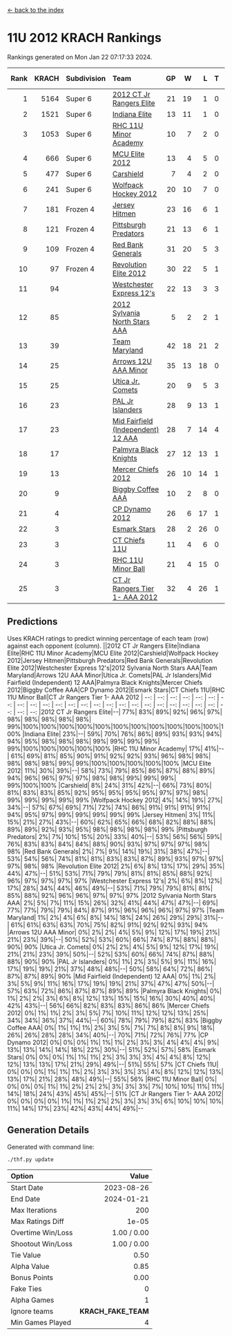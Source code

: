 [<- back to the index](readme.md)
# 11U 2012 KRACH Rankings
Rankings generated on Mon Jan 22 07:17:33 2024.

Rank|KRACH|Subdivision|Team|GP|W|L|T|OTW|OTL|SoS|Exp Wins|Win Diff
---:|---:|:---|:---|---:|---:|---:|---:|---:|---:|---:|---:|---:
1|5164|Super 6|[2012 CT Jr Rangers Elite](https://gamesheetstats.com/seasons/3664/teams/140909/schedule)|21|19|1|0|1|0|306|20.8|-0.0
2|1521|Super 6|[Indiana Elite](https://gamesheetstats.com/seasons/3664/teams/144355/schedule)|13|11|1|0|1|0|159|12.8|-0.0
3|1053|Super 6|[RHC 11U Minor Academy](https://gamesheetstats.com/seasons/3664/teams/140913/schedule)|10|7|2|0|0|1|1143|7.8|-0.0
4|666|Super 6|[MCU Elite 2012](https://gamesheetstats.com/seasons/3664/teams/140908/schedule)|13|4|5|0|2|2|2090|6.8|-0.0
5|477|Super 6|[Carshield](https://gamesheetstats.com/seasons/3664/teams/160344/schedule)|7|4|2|0|0|1|767|4.8|-0.0
6|241|Super 6|[Wolfpack Hockey 2012](https://gamesheetstats.com/seasons/3664/teams/140914/schedule)|20|10|7|0|1|2|800|11.8|-0.0
7|181|Frozen 4|[Jersey Hitmen](https://gamesheetstats.com/seasons/3664/teams/140915/schedule)|23|16|6|1|0|0|556|17.4|0.0
8|121|Frozen 4|[Pittsburgh Predators](https://gamesheetstats.com/seasons/3664/teams/140925/schedule)|21|13|6|1|0|1|530|14.4|0.0
9|109|Frozen 4|[Red Bank Generals](https://gamesheetstats.com/seasons/3664/teams/140916/schedule)|31|20|5|3|3|0|40|25.4|0.0
10|97|Frozen 4|[Revolution Elite 2012](https://gamesheetstats.com/seasons/3664/teams/140924/schedule)|30|22|5|1|1|1|36|24.4|0.0
11|94||[Westchester Express 12's](https://gamesheetstats.com/seasons/3664/teams/140919/schedule)|22|13|3|3|2|1|44|17.4|0.0
12|85||[2012 Sylvania North Stars AAA](https://gamesheetstats.com/seasons/3664/teams/162461/schedule)|5|2|2|1|0|0|522|3.3|-0.0
13|39||[Team Maryland](https://gamesheetstats.com/seasons/3664/teams/140928/schedule)|42|18|21|2|1|0|637|20.9|0.0
14|25||[Arrows 12U AAA Minor](https://gamesheetstats.com/seasons/3664/teams/140920/schedule)|35|13|18|0|4|0|57|17.9|0.0
15|25||[Utica Jr. Comets](https://gamesheetstats.com/seasons/3664/teams/140923/schedule)|20|9|5|3|2|1|28|13.4|0.0
16|23||[PAL Jr Islanders](https://gamesheetstats.com/seasons/3664/teams/140921/schedule)|28|9|13|1|1|4|414|11.4|0.0
17|23||[Mid Fairfield (Independent) 12 AAA](https://gamesheetstats.com/seasons/3664/teams/140910/schedule)|28|7|14|4|1|2|78|10.9|0.0
18|17||[Palmyra Black Knights](https://gamesheetstats.com/seasons/3664/teams/140927/schedule)|27|12|13|1|0|1|41|13.4|0.0
19|13||[Mercer Chiefs 2012](https://gamesheetstats.com/seasons/3664/teams/140918/schedule)|26|10|14|1|0|1|38|11.4|0.0
20|9||[Biggby Coffee AAA](https://gamesheetstats.com/seasons/3664/teams/144354/schedule)|10|2|8|0|0|0|477|2.9|0.0
21|4||[CP Dynamo 2012](https://gamesheetstats.com/seasons/3664/teams/140922/schedule)|26|6|17|1|1|1|37|8.4|0.0
22|3||[Esmark Stars](https://gamesheetstats.com/seasons/3664/teams/140926/schedule)|28|2|26|0|0|0|564|2.9|0.0
23|3||[CT Chiefs 11U](https://gamesheetstats.com/seasons/3664/teams/140912/schedule)|11|4|6|0|0|1|9|4.9|0.0
24|3||[RHC 11U Minor Ball](https://gamesheetstats.com/seasons/3664/teams/140917/schedule)|21|4|15|0|0|2|33|4.9|0.0
25|3||[CT Jr Rangers Tier 1- AAA 2012](https://gamesheetstats.com/seasons/3664/teams/140911/schedule)|32|4|26|1|1|0|45|6.4|0.0

## Predictions
Uses KRACH ratings to predict winning percentage of each team (row) against each opponent (column).
||2012 CT Jr Rangers Elite|Indiana Elite|RHC 11U Minor Academy|MCU Elite 2012|Carshield|Wolfpack Hockey 2012|Jersey Hitmen|Pittsburgh Predators|Red Bank Generals|Revolution Elite 2012|Westchester Express 12's|2012 Sylvania North Stars AAA|Team Maryland|Arrows 12U AAA Minor|Utica Jr. Comets|PAL Jr Islanders|Mid Fairfield (Independent) 12 AAA|Palmyra Black Knights|Mercer Chiefs 2012|Biggby Coffee AAA|CP Dynamo 2012|Esmark Stars|CT Chiefs 11U|RHC 11U Minor Ball|CT Jr Rangers Tier 1- AAA 2012
| --: | --: | --: | --: | --: | --: | --: | --: | --: | --: | --: | --: | --: | --: | --: | --: | --: | --: | --: | --: | --: | --: | --: | --: | --: | --: 
|2012 CT Jr Rangers Elite|--| 77%| 83%| 89%| 92%| 96%| 97%| 98%| 98%| 98%| 98%| 98%| 99%|100%|100%|100%|100%|100%|100%|100%|100%|100%|100%|100%|100%
|Indiana Elite| 23%|--| 59%| 70%| 76%| 86%| 89%| 93%| 93%| 94%| 94%| 95%| 98%| 98%| 98%| 99%| 99%| 99%| 99%| 99%|100%|100%|100%|100%|100%
|RHC 11U Minor Academy| 17%| 41%|--| 61%| 69%| 81%| 85%| 90%| 91%| 92%| 92%| 93%| 96%| 98%| 98%| 98%| 98%| 98%| 99%| 99%|100%|100%|100%|100%|100%
|MCU Elite 2012| 11%| 30%| 39%|--| 58%| 73%| 79%| 85%| 86%| 87%| 88%| 89%| 94%| 96%| 96%| 97%| 97%| 98%| 98%| 99%| 99%| 99%| 99%|100%|100%
|Carshield|  8%| 24%| 31%| 42%|--| 66%| 73%| 80%| 81%| 83%| 83%| 85%| 92%| 95%| 95%| 95%| 95%| 97%| 97%| 98%| 99%| 99%| 99%| 99%| 99%
|Wolfpack Hockey 2012|  4%| 14%| 19%| 27%| 34%|--| 57%| 67%| 69%| 71%| 72%| 74%| 86%| 91%| 91%| 91%| 91%| 94%| 95%| 97%| 99%| 99%| 99%| 99%| 99%
|Jersey Hitmen|  3%| 11%| 15%| 21%| 27%| 43%|--| 60%| 62%| 65%| 66%| 68%| 82%| 88%| 88%| 89%| 89%| 92%| 93%| 95%| 98%| 98%| 98%| 98%| 99%
|Pittsburgh Predators|  2%|  7%| 10%| 15%| 20%| 33%| 40%|--| 53%| 56%| 56%| 59%| 76%| 83%| 83%| 84%| 84%| 88%| 90%| 93%| 97%| 97%| 97%| 98%| 98%
|Red Bank Generals|  2%|  7%|  9%| 14%| 19%| 31%| 38%| 47%|--| 53%| 54%| 56%| 74%| 81%| 81%| 83%| 83%| 87%| 89%| 93%| 97%| 97%| 97%| 98%| 98%
|Revolution Elite 2012|  2%|  6%|  8%| 13%| 17%| 29%| 35%| 44%| 47%|--| 51%| 53%| 71%| 79%| 79%| 81%| 81%| 85%| 88%| 92%| 96%| 97%| 97%| 97%| 97%
|Westchester Express 12's|  2%|  6%|  8%| 12%| 17%| 28%| 34%| 44%| 46%| 49%|--| 53%| 71%| 79%| 79%| 81%| 81%| 85%| 88%| 92%| 96%| 96%| 97%| 97%| 97%
|2012 Sylvania North Stars AAA|  2%|  5%|  7%| 11%| 15%| 26%| 32%| 41%| 44%| 47%| 47%|--| 69%| 77%| 77%| 79%| 79%| 84%| 87%| 91%| 96%| 96%| 96%| 97%| 97%
|Team Maryland|  1%|  2%|  4%|  6%|  8%| 14%| 18%| 24%| 26%| 29%| 29%| 31%|--| 61%| 61%| 63%| 63%| 70%| 75%| 82%| 91%| 92%| 92%| 93%| 94%
|Arrows 12U AAA Minor|  0%|  2%|  2%|  4%|  5%|  9%| 12%| 17%| 19%| 21%| 21%| 23%| 39%|--| 50%| 52%| 53%| 60%| 66%| 74%| 87%| 88%| 88%| 90%| 90%
|Utica Jr. Comets|  0%|  2%|  2%|  4%|  5%|  9%| 12%| 17%| 19%| 21%| 21%| 23%| 39%| 50%|--| 52%| 53%| 60%| 66%| 74%| 87%| 88%| 88%| 90%| 90%
|PAL Jr Islanders|  0%|  1%|  2%|  3%|  5%|  9%| 11%| 16%| 17%| 19%| 19%| 21%| 37%| 48%| 48%|--| 50%| 58%| 64%| 72%| 86%| 87%| 87%| 89%| 90%
|Mid Fairfield (Independent) 12 AAA|  0%|  1%|  2%|  3%|  5%|  9%| 11%| 16%| 17%| 19%| 19%| 21%| 37%| 47%| 47%| 50%|--| 57%| 63%| 72%| 86%| 87%| 87%| 89%| 89%
|Palmyra Black Knights|  0%|  1%|  2%|  2%|  3%|  6%|  8%| 12%| 13%| 15%| 15%| 16%| 30%| 40%| 40%| 42%| 43%|--| 56%| 66%| 82%| 83%| 83%| 86%| 86%
|Mercer Chiefs 2012|  0%|  1%|  1%|  2%|  3%|  5%|  7%| 10%| 11%| 12%| 12%| 13%| 25%| 34%| 34%| 36%| 37%| 44%|--| 60%| 78%| 79%| 79%| 82%| 83%
|Biggby Coffee AAA|  0%|  1%|  1%|  1%|  2%|  3%|  5%|  7%|  7%|  8%|  8%|  9%| 18%| 26%| 26%| 28%| 28%| 34%| 40%|--| 70%| 71%| 72%| 76%| 77%
|CP Dynamo 2012|  0%|  0%|  0%|  1%|  1%|  1%|  2%|  3%|  3%|  4%|  4%|  4%|  9%| 13%| 13%| 14%| 14%| 18%| 22%| 30%|--| 51%| 52%| 57%| 58%
|Esmark Stars|  0%|  0%|  0%|  1%|  1%|  1%|  2%|  3%|  3%|  3%|  4%|  4%|  8%| 12%| 12%| 13%| 13%| 17%| 21%| 29%| 49%|--| 51%| 55%| 57%
|CT Chiefs 11U|  0%|  0%|  0%|  1%|  1%|  1%|  2%|  3%|  3%|  3%|  3%|  4%|  8%| 12%| 12%| 13%| 13%| 17%| 21%| 28%| 48%| 49%|--| 55%| 56%
|RHC 11U Minor Ball|  0%|  0%|  0%|  0%|  1%|  1%|  2%|  2%|  2%|  3%|  3%|  3%|  7%| 10%| 10%| 11%| 11%| 14%| 18%| 24%| 43%| 45%| 45%|--| 51%
|CT Jr Rangers Tier 1- AAA 2012|  0%|  0%|  0%|  0%|  1%|  1%|  1%|  2%|  2%|  3%|  3%|  3%|  6%| 10%| 10%| 10%| 11%| 14%| 17%| 23%| 42%| 43%| 44%| 49%|--

## Generation Details

Generated with command line:
```
./thf.py update
```

| Option | Value |
| :----- | ----: |
| Start Date | 2023-08-26 |
| End Date | 2024-01-21 |
| Max Iterations | 200 |
| Max Ratings Diff | 1e-05 |
| Overtime Win/Loss | 1.00 / 0.00 |
| Shootout Win/Loss | 1.00 / 0.00 |
| Tie Value | 0.50 |
| Alpha Value | 0.85 |
| Bonus Points | 0.00 |
| Fake Ties | 0 |
| Alpha Games | 1 |
| Ignore teams | __KRACH_FAKE_TEAM__ |
| Min Games Played | 4 |

